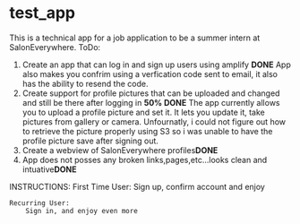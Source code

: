 # test_app

This is a technical app for a job application to be a summer intern at SalonEverywhere.
ToDo:
1) Create an app that can log in and sign up users using amplify **DONE**
	App also makes you confrim using a verfication code sent to email, it also has the ability to resend the code.
2) Create support for profile pictures that can be uploaded and changed and still be there after logging in **50% DONE**
		The app currently allows you to upload a profile picture and set it. It lets you update it, take pictures from gallery or camera. Unfournatly, i could not
		figure out how to retrieve the picture properly using S3 so i was unable to have the profile picture save after signing out.
3) Create a webview of SalonEverywhere profiles**DONE** 
4) App does not posses any broken links,pages,etc...looks clean and intuative**DONE**


INSTRUCTIONS:
	First Time User:
		Sign up, confirm account and enjoy 
		
	Recurring User:
		Sign in, and enjoy even more
		
		
		

